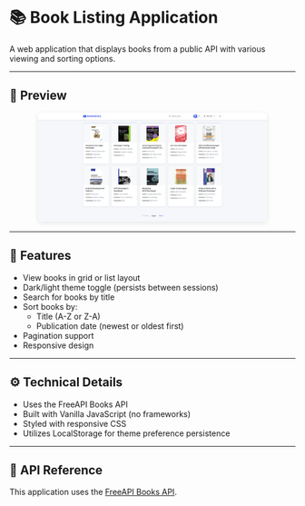 # 📚 Book Listing Application

A web application that displays books from a public API with various viewing and sorting options.

---

## 📸 Preview

<div align="center">
  <img src="./Book-Library-App.png" alt="Book-Library-App" width="80%" style="border-radius: 8px; box-shadow: 0 2px 8px rgba(0,0,0,0.1);">
</div>

---

## 🚀 Features

- View books in grid or list layout
- Dark/light theme toggle (persists between sessions)
- Search for books by title
- Sort books by:
  - Title (A-Z or Z-A)
  - Publication date (newest or oldest first)
- Pagination support
- Responsive design

---

## ⚙️ Technical Details

- Uses the FreeAPI Books API
- Built with Vanilla JavaScript (no frameworks)
- Styled with responsive CSS
- Utilizes LocalStorage for theme preference persistence

---

## 🔗 API Reference

This application uses the [FreeAPI Books API](https://www.freeapi.app/api/v1/public/books).
